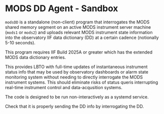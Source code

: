 # MODS DD Agent - Sandbox

`modsDD` is a standalone (non-client) program that interrogates the MODS shared memory
segment on an active MODS instrument server machine (`mods1` or `mods2`) and uploads
relevant MODS instrument state information into the observatory
IIF data dictionary (DD) at a certain cadence (notionally 5-10 seconds).  

This program requires IIF Build 2025A or greater which has the extended
MODS data dictionary entries.  

This provides LBTO with full-time updates of instantaneous instrument status 
info that may be used by observatory dashboards or alarm state monitoring 
system without needing to directly interrogate the MODS instrument systems.
This should eliminate risks of status queris interrupting real-time instrument 
control and data-acqusition systems.

The code is designed to be run non-interactively as a systemd service.

Check that it is properly sending the DD info by interrogating the DD.
